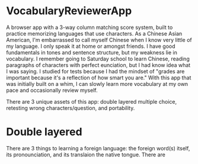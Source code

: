 # VocabularyReviewerApp
A browser app with a 3-way column matching score system, built to practice memorizing languages that use characters.
As a Chinese Asian American, I'm embarrassed to call myself Chinese when I know very little of my language. I only speak it at home or amongst friends. I have good fundamentals in tones and sentence structure, but my weakness lie in vocabulary. I remember going to Saturday school to learn Chinese, reading paragraphs of characters with perfect eunciation, but I had know idea what I was saying. I studied for tests because I had the mindset of "grades are important because it's a reflection of how smart you are." With this app that was initially built on a whim, I can slowly learn more vocabulary at my own pace and occasionally review myself.

There are 3 unique assets of this app: double layered multiple choice, retesting wrong characters/question, and portability.

# Double layered
There are 3 things to learning a foreign language: the foreign word(s) itself, its pronounciation, and its translaion the native tongue. There are
